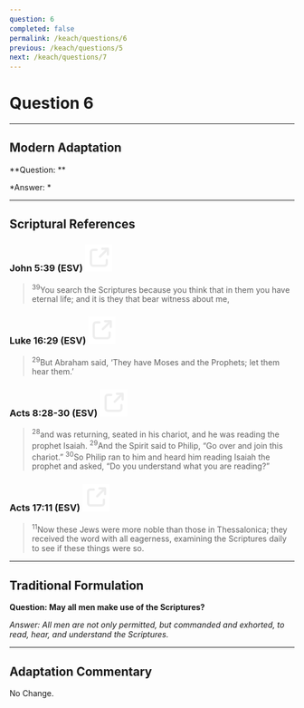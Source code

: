 ```yaml
---
question: 6
completed: false
permalink: /keach/questions/6
previous: /keach/questions/5
next: /keach/questions/7
---
```

# Question 6

---
## Modern Adaptation
**Question: **

*Answer: *

---
## Scriptural References
### John 5:39 (ESV) <a href="https://biblegateway.com/passage/?search=John+5%3A39&version=ESV"><img src="/assets/svg/link.svg"/></a>
> <sup>39</sup>You search the Scriptures because you think that in them you have eternal life; and it is they that bear witness about me,

### Luke 16:29 (ESV) <a href="https://biblegateway.com/passage/?search=Luke+16%3A29&version=ESV"><img src="/assets/svg/link.svg"/></a>
> <sup>29</sup>But Abraham said, ‘They have Moses and the Prophets; let them hear them.’

### Acts 8:28-30 (ESV) <a href="https://biblegateway.com/passage/?search=Acts+8%3A28-30&version=ESV"><img src="/assets/svg/link.svg"/></a>
> <sup>28</sup>and was returning, seated in his chariot, and he was reading the prophet Isaiah.
> <sup>29</sup>And the Spirit said to Philip, “Go over and join this chariot.”
> <sup>30</sup>So Philip ran to him and heard him reading Isaiah the prophet and asked, “Do you understand what you are reading?”

### Acts 17:11 (ESV) <a href="https://biblegateway.com/passage/?search=Acts+17%3A11&version=ESV"><img src="/assets/svg/link.svg"/></a>
> <sup>11</sup>Now these Jews were more noble than those in Thessalonica; they received the word with all eagerness, examining the Scriptures daily to see if these things were so.


---
## Traditional Formulation
**Question: May all men make use of the Scriptures?**

*Answer: All men are not only permitted, but commanded and exhorted, to read, hear, and understand the Scriptures.*

---
## Adaptation Commentary
No Change.